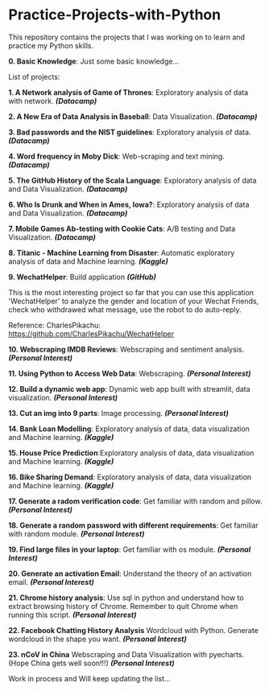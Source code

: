 # Practice-Projects-with-Python

This repository contains the projects that I was working on to learn and practice my Python skills.

**0. Basic Knowledge**: Just some basic knowledge...

List of projects:

**1. A Network analysis of Game of Thrones**: Exploratory analysis of data with network. ***(Datacamp)***

**2. A New Era of Data Analysis in Baseball**: Data Visualization. ***(Datacamp)***

**3. Bad passwords and the NIST guidelines**: Exploratory analysis of data. ***(Datacamp)***

**4. Word frequency in Moby Dick**: Web-scraping and text mining. ***(Datacamp)***

**5. The GitHub History of the Scala Language**: Exploratory analysis of data and Data Visualization. ***(Datacamp)***

**6. Who Is Drunk and When in Ames, Iowa?**: Exploratory analysis of data and Data Visualization. ***(Datacamp)***

**7. Mobile Games Ab-testing with Cookie Cats**: A/B testing and Data Visualization. ***(Datacamp)***

**8. Titanic - Machine Learning from Disaster**: Automatic exploratory analysis of data and Machine learning. ***(Kaggle)***

**9. WechatHelper**: Build application ***(GitHub)***

This is the most interesting project so far that you can use this application 'WechatHelper' to analyze the gender and location of your Wechat Friends, check who withdrawed what message, use the robot to do auto-reply. 

Reference: CharlesPikachu: https://github.com/CharlesPikachu/WechatHelper

**10. Webscraping IMDB Reviews**: Webscraping and sentiment analysis. ***(Personal Interest)***

**11. Using Python to Access Web Data**: Webscraping. ***(Personal Interest)***

**12. Build a dynamic web app**: Dynamic web app built with streamlit, data visualization. ***(Personal Interest)***

**13. Cut an img into 9 parts**: Image processing. ***(Personal Interest)***

**14. Bank Loan Modelling**: Exploratory analysis of data, data visualization and Machine learning. ***(Kaggle)***

**15. House Price Prediction**:Exploratory analysis of data, data visualization and Machine learning. ***(Kaggle)***

**16. Bike Sharing Demand**: Exploratory analysis of data, data visualization and Machine learning. ***(Kaggle)***

**17. Generate a radom verification code**: Get familiar with random and pillow. ***(Personal Interest)*** 

**18. Generate a random password with different requirements**: Get familiar with random module. ***(Personal Interest)*** 

**19. Find large files in your laptop**: Get familiar with os module. ***(Personal Interest)***

**20. Generate an activation Email**: Understand the theory of an activation email. ***(Personal Interest)***

**21. Chrome history analysis**: Use sql in python and understand how to extract browsing history of Chrome. Remember to quit Chrome when running this script. ***(Personal Interest)***

**22. Facebook Chatting History Analysis** Wordcloud with Python. Generate wordcloud in the shape you want.  ***(Personal Interest)***

**23. nCoV in China** Webscraping and Data Visualization with pyecharts. (Hope China gets well soon!!!)  ***(Personal Interest)***

Work in process and Will keep updating the list...
